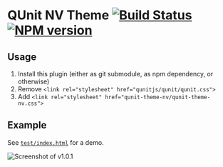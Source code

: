 # QUnit NV Theme [![Build Status](https://travis-ci.org/Krinkle/qunit-theme-nv.svg?branch=master)](https://travis-ci.org/Krinkle/qunit-theme-nv) [![NPM version](https://badge.fury.io/js/qunit-theme-nv.svg)](https://badge.fury.io/js/qunit-theme-nv)

## Usage

1. Install this plugin (either as git submodule, as npm dependency, or otherwise)
2. Remove `<link rel="stylesheet" href="qunitjs/qunit/qunit.css">`
3. Add `<link rel="stylesheet" href="qunit-theme-nv/qunit-theme-nv.css">`

## Example

See [`test/index.html`](https://krinkle.github.io/qunit-theme-nv/test/) for a demo.

![Screenshot of v1.0.1](http://i.imgur.com/EuVdxEr.png)
